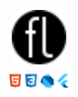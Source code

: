 <p align="center">
  <img display="inline-block" height=96 src="https://raw.githubusercontent.com/fedleiv/fedleiv/master/_assets/img/logo-federicoleiva.svg?sanitize=true">
</p>


<p align="center">
  <img display="inline-block" height=24 src="https://raw.githubusercontent.com/fedleiv/fedleiv/master/_assets/img/html5.svg?sanitize=true">
  <img display="inline-block" height=24 src="https://raw.githubusercontent.com/fedleiv/fedleiv/master/_assets/img/css3.svg?sanitize=true">
  <img display="inline-block" height=24 src="https://raw.githubusercontent.com/fedleiv/fedleiv/master/_assets/img/dart.svg?sanitize=true">
  <img display="inline-block" height=24 src="https://raw.githubusercontent.com/fedleiv/fedleiv/master/_assets/img/flutter.svg?sanitize=true">
</p>


<!--
This are some of my latest projects:

- :zap: [`fast-static-boilerplate`](https://github.com/fedleiv/fast-static-boilerplate) A boilerplate for developing extremely fast static web projects using preloading for internal pages and images
- :book: [`webguides`](https://github.com/fedleiv/webguides) A collection of guides for learning Web Development and its associated technologies covering HTML, Emmet, CSS, SASS, GIT and others

<div align="middle">
  
links to web, insta, twitter, mail, city

</div>


**fedleiv/fedleiv** is a ✨ _special_ ✨ repository because its `README.md` (this file) appears on your GitHub profile.

Here are some ideas to get you started:

- 🔭 I’m currently working on ...
- 🌱 I’m currently learning ...
- 👯 I’m looking to collaborate on ...
- 🤔 I’m looking for help with ...
- 💬 Ask me about ...
- 📫 How to reach me: ...
- 😄 Pronouns: ...
- ⚡ Fun fact: ...
-->
